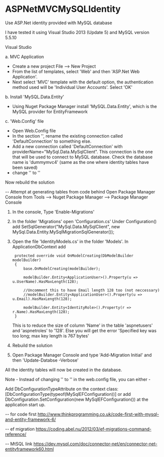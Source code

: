 # ASPNetMVCMySQLIdentity
Use ASP.Net identity provided with MySQL database

I have tested it using Visual Studio 2013 (Update 5) and MySQL version 5.5.10


Visual Studio

a. MVC Application
- Create a new project  File --> New Project
- From the list of templates, select 'Web' and then 'ASP.Net Web Application'.
- Next select 'MVC' template with the default option, the authentication method used will be 'Individual User Accounts'. Select 'OK'

b. Install 'MySQL.Data.Entity'
- Using Nuget Package Manager install 'MySQL.Data.Entity', which is the MySQL provider for EntityFramework

c. 'Web.Config' file
- Open Web.Config file
- In the section '<connectionStrings>', rename the existing connection called 'DefaultConnection' to something else.
- Add a new connection called 'DefaultConnection' with providerName="MySql.Data.MySqlClient". This connection is the one that will be used to connect to MySQL database. Check the database name is 'dummymvc4' (same as the one where identity tables have been saved)
- change '<entityFramework>' to '<entityFramework codeConfigurationType="MySql.Data.Entity.MySqlEFConfiguration, MySql.Data.Entity.EF6">'

Now rebuild the solution


-- Attempt at generating tables from code behind
Open Package Manager Console from Tools --> Nuget Package Manager --> Package Manager Console
1. In the console, Type 'Enable-Migrations'
2. In the folder 'Migrations' open 'Configuration.cs' Under Configuration() add
SetSqlGenerator("MySql.Data.MySqlClient", new MySql.Data.Entity.MySqlMigrationSqlGenerator());

3. Open the file 'IdentityModels.cs' in the folder 'Models'. In ApplicationDbContext add
        
        protected override void OnModelCreating(DbModelBuilder modelBuilder)
        {
            base.OnModelCreating(modelBuilder);

            modelBuilder.Entity<ApplicationUser>().Property(u => u.UserName).HasMaxLength(128);

            //Uncomment this to have Email length 128 too (not neccessary)
            //modelBuilder.Entity<ApplicationUser>().Property(u => u.Email).HasMaxLength(128);

            modelBuilder.Entity<IdentityRole>().Property(r => r.Name).HasMaxLength(128);
        }
   This is to reduce the size of column 'Name' in the table 'aspnetusers' and 'aspnetroles' to '128'. Else you will get the error 'Specified key was too long; max key length is 767 bytes'
4. Rebuild the solution
5. Open Package Manager Console and type 'Add-Migration Initial' and then 'Update-Databse -Verbose'

All the identity tables will now be created in the database.

Note -
Instead of changing  '<entityFramework>' to '<entityFramework codeConfigurationType="MySql.Data.Entity.MySqlEFConfiguration, MySql.Data.Entity.EF6">' in the web.config file, you can either -

Add DbConfigurationTypeAttribute on the context class: 
[DbConfigurationType(typeof(MySqlEFConfiguration))]
or 
add DbConfiguration.SetConfiguration(new MySqlEFConfiguration()) at the application start up. 


-- for code first
        http://www.thinkprogramming.co.uk/code-first-with-mysql-and-entity-framework-6/
 
-- ef migration
        https://coding.abel.nu/2012/03/ef-migrations-command-reference/

-- MtSQL link
https://dev.mysql.com/doc/connector-net/en/connector-net-entityframework60.html

